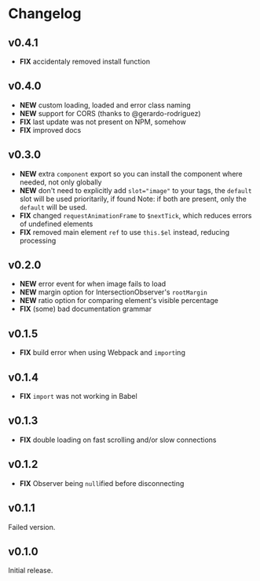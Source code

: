 # Changelog

## v0.4.1

- **FIX** accidentaly removed install function

## v0.4.0

- **NEW** custom loading, loaded and error class naming
- **NEW** support for CORS (thanks to @gerardo-rodriguez)
- **FIX** last update was not present on NPM, somehow
- **FIX** improved docs

## v0.3.0

- **NEW** extra `component` export so you can install the component where needed, not only globally
- **NEW** don't need to explicitly add `slot="image"` to your tags, the `default` slot will be used prioritarily, if found
  Note: if both are present, only the `default` will be used.
- **FIX** changed `requestAnimationFrame` to `$nextTick`, which reduces errors of undefined elements
- **FIX** removed main element `ref` to use `this.$el` instead, reducing processing

## v0.2.0

- **NEW** error event for when image fails to load
- **NEW** margin option for IntersectionObserver's `rootMargin`
- **NEW** ratio option for comparing element's visible percentage
- **FIX** (some) bad documentation grammar

## v0.1.5

- **FIX** build error when using Webpack and `import`ing

## v0.1.4

- **FIX** `import` was not working in Babel

## v0.1.3

- **FIX** double loading on fast scrolling and/or slow connections

## v0.1.2

- **FIX** Observer being `null`ified before disconnecting

## v0.1.1

Failed version.

## v0.1.0

Initial release.
